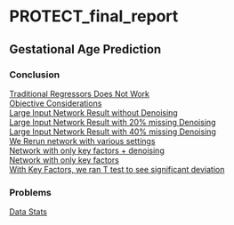 # PROTECT_final_report

## Gestational Age Prediction


### Conclusion
[Traditional Regressors Does Not Work](https://github.com/endsley/PROTECT_final_report/blob/master/gestational_age/code/conclusion/data_1_basic_regression.ipynb) \
[Objective Considerations](https://github.com/endsley/PROTECT_final_report/blob/master/gestational_age/code/conclusion/Objective_considerations.md) \
[Large Input Network Result without Denoising](https://github.com/endsley/PROTECT_final_report/blob/master/gestational_age/code/conclusion/D3_CE_800_1.ipynb) \
[Large Input Network Result with 20% missing Denoising](https://github.com/endsley/PROTECT_final_report/blob/master/gestational_age/code/conclusion/D3_CE_800_0.8.ipynb) \
[Large Input Network Result with 40% missing Denoising](https://github.com/endsley/PROTECT_final_report/blob/master/gestational_age/code/conclusion/D3_CE_800_0.6.ipynb) \
[We Rerun network with various settings](https://github.com/endsley/PROTECT_final_report/blob/master/gestational_age/code/conclusion/summarize_best_results.ipynb) \
[Network with only key factors + denoising](https://github.com/endsley/PROTECT_final_report/blob/master/gestational_age/code/conclusion/D5_CE_800_0.9_10.ipynb) \
[Network with only key factors](https://github.com/endsley/PROTECT_final_report/blob/master/gestational_age/code/conclusion/D5_interpreted.ipynb) \
[With Key Factors, we ran T test to see significant deviation](https://github.com/endsley/PROTECT_final_report/blob/master/gestational_age/code/conclusion/ttest_on_MEP.ipynb) 
    

### Problems
[Data Stats](https://github.com/endsley/PROTECT_final_report/blob/master/gestational_age/code/ikids_prot/data_stats.ipynb) 




